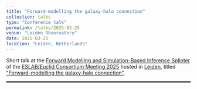 ```yaml
---
title: "Forward-modelling the galaxy-halo connection"
collection: talks
type: "Conference talk"
permalink: /talks/2025-03-25
venue: "Leiden Observatory"
date: 2025-03-25
location: "Leiden, Netherlands"
---
```


Short talk at the [Forward Modelling and Simulation-Based Inference Splinter](https://euclid.roe.ac.uk/projects/euclid-consortium-meeting-2025/wiki/Forward_Modelling_and_SBI) of the [ESLAB/Euclid Consortium Meeting 2025](https://www.cosmos.esa.int/web/euclid-eslab-2025/home) hosted in [Leiden](https://www.universiteitleiden.nl/en/science/astronomy), titled ["Forward-modelling the galaxy-halo connection"](https://euclid.roe.ac.uk/dmsf/files/25793/view).

<hr style="border:2px solid gray">
